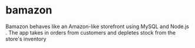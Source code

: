 # bamazon
Bamazon behaves like an Amazon-like storefront using MySQL and Node.js . The app takes in orders from customers and depletes stock from the store's inventory
